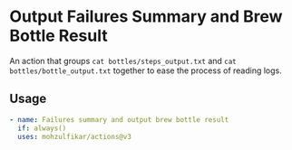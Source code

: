 # Output Failures Summary and Brew Bottle Result

An action that groups `cat bottles/steps_output.txt` and `cat bottles/bottle_output.txt` together to ease the process of reading logs.

## Usage

```yaml
- name: Failures summary and output brew bottle result
  if: always()
  uses: mohzulfikar/actions@v3
```